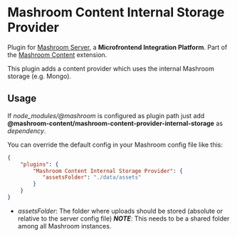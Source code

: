 
# Mashroom Content Internal Storage Provider

Plugin for [Mashroom Server](https://www.mashroom-server.com), a **Microfrontend Integration Platform**.
Part of the [Mashroom Content](https://github.com/nonblocking/mashroom) extension.

This plugin adds a content provider which uses the internal Mashroom storage (e.g. Mongo).

## Usage

If *node_modules/@mashroom* is configured as plugin path just add **@mashroom-content/mashroom-content-provider-internal-storage** as *dependency*.

You can override the default config in your Mashroom config file like this:

```json
{
    "plugins": {
        "Mashroom Content Internal Storage Provider": {
           "assetsFolder": "./data/assets"
        }
    }
}
```

* _assetsFolder_: The folder where uploads should be stored (absolute or relative to the server config file)
  ***NOTE***: This needs to be a shared folder among all Mashroom instances.
